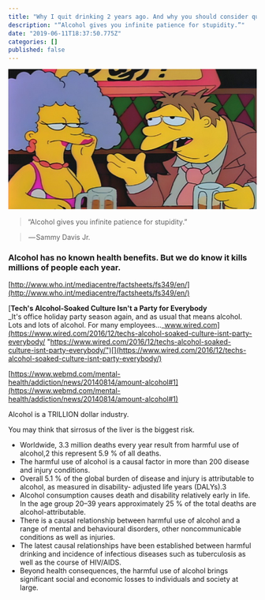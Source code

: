 ```yaml
---
title: "Why I quit drinking 2 years ago. And why you should consider quitting too."
description: "“Alcohol gives you infinite patience for stupidity.”"
date: "2019-06-11T18:37:50.775Z"
categories: []
published: false
---
```


![](./asset-1.jpeg)

> “Alcohol gives you infinite patience for stupidity.”

>  — Sammy Davis Jr.

  

### Alcohol has no known health benefits. But we do know it kills millions of people each year.

  

[http://www.who.int/mediacentre/factsheets/fs349/en/](http://www.who.int/mediacentre/factsheets/fs349/en/)

[**Tech's Alcohol-Soaked Culture Isn't a Party for Everybody**  
_It's office holiday party season again, and as usual that means alcohol. Lots and lots of alcohol. For many employees…_www.wired.com](https://www.wired.com/2016/12/techs-alcohol-soaked-culture-isnt-party-everybody/ "https://www.wired.com/2016/12/techs-alcohol-soaked-culture-isnt-party-everybody/")[](https://www.wired.com/2016/12/techs-alcohol-soaked-culture-isnt-party-everybody/)

[https://www.webmd.com/mental-health/addiction/news/20140814/amount-alcohol#1](https://www.webmd.com/mental-health/addiction/news/20140814/amount-alcohol#1)

Alcohol is a TRILLION dollar industry. 

  

  

You may think that sirrosus of the liver is the biggest risk. 

  

  

-   Worldwide, 3.3 million deaths every year result from harmful use of alcohol,2 this represent 5.9 % of all deaths.
-   The harmful use of alcohol is a causal factor in more than 200 disease and injury conditions.
-   Overall 5.1 % of the global burden of disease and injury is attributable to alcohol, as measured in disability- adjusted life years (DALYs).3
-   Alcohol consumption causes death and disability relatively early in life. In the age group 20–39 years approximately 25 % of the total deaths are alcohol-attributable.
-   There is a causal relationship between harmful use of alcohol and a range of mental and behavioural disorders, other noncommunicable conditions as well as injuries.
-   The latest causal relationships have been established between harmful drinking and incidence of infectious diseases such as tuberculosis as well as the course of HIV/AIDS.
-   Beyond health consequences, the harmful use of alcohol brings significant social and economic losses to individuals and society at large.

